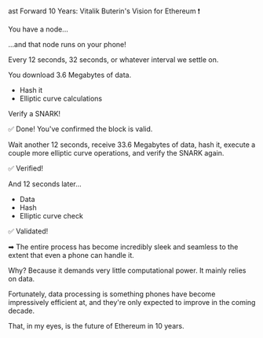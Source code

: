 ast Forward 10 Years: Vitalik Buterin's Vision for Ethereum ❗

You have a node...

...and that node runs on your phone!

Every 12 seconds, 32 seconds, or whatever interval we settle on.

You download 3.6 Megabytes of data.

- Hash it
- Elliptic curve calculations

Verify a SNARK!

✅ Done! You've confirmed the block is valid.

Wait another 12 seconds, receive 33.6 Megabytes of data, hash it, execute a couple more elliptic curve operations, and verify the SNARK again.

✅ Verified!

And 12 seconds later...

- Data
- Hash
- Elliptic curve check

✅ Validated!

➡ The entire process has become incredibly sleek and seamless to the extent that even a phone can handle it.

Why? Because it demands very little computational power. It mainly relies on data.

Fortunately, data processing is something phones have become impressively efficient at, and they're only expected to improve in the coming decade.

That, in my eyes, is the future of Ethereum in 10 years.
